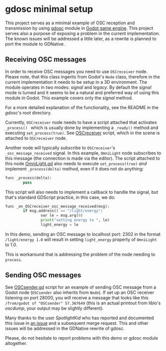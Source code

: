 # gdosc minimal setup

This project serves as a minimal example of OSC reception and transmission by using [gdosc](https://github.com/djiamnot/gdosc) module in [Godot game engine](https://godotengine.org). This project serves also a purpose of exposing a problem in the current implementation. The known issues will be addressed a little later, as a rewrite is planned to port the module to GDNative.

## Receiving OSC messages

In order to receive OSC messages you need to use `OSCreceiver` node. Please note, that this class ingerits from Godot's `Node` class, therefore in the current implementation it needs to be setup in a 3D environment. The module operates in two modes: _signal_ and _legacy_. By default the _signal_ mode is turned and it seems to be a natural and preferred way of using this module in Godot. This example covers only the _signal_ method.

For a more detailed explanation of the functionality, see the README in the _gdosc_'s root directory.

Currently, `OSCreceiver` node needs to have a script attached that activates `_process() ` which is usually done by implementing a `_ready()` method and executing `set_process(true)`. See [OSCreceiver](file://OSCreceiver.gd) script, which in the scene is attached to `OSCreceiver` node.

Another node will typically subscribe to `OSCreceiver`'s `_osc_message_received` signal. In this example, `OmniLight` node subscribes to this message (the connection is made via the editor). The script attached to this node [OmniLight.gd](file://OmniLight.gd) also needs to execute `set_process(true)` *and* implement `_process(delta)` method, even if it does not do anything:

``` python
func _process(delta):
        pass
```

This script will also needs to implement a callback to handle the signal, but that's standard GDScript practice, in this case, we do:

```python
func _on_OSCreceiver_osc_message_received(msg):
        if msg.address() == "/light/energy":
                var le = msg.arg(0)
                print("setting energy to ", le)
                light_energy = le
```

In this demo, sending an OSC message to localhost port: 2302 in the format `/light/energy 1.0` will result in setting `light_energy` property of `OmniLight` to 1.0.

This is workaround that is addressing the problem of the node needing to `process`.

## Sending OSC messages

See [OSCsender.gd](file://OSCsender.gd) script for an example of sending OSC message from a Godot node (`OSCsender` also inherits from `Node`). If set up an OSC receiver listening on port 28000, you will receive a message that looks like this `/from/godot sf "OSCsender" 57.367649` (this is an actual printout from liblo's _oscdump_, your output may be slightly different).

Many thanks to the user _SpotlightKid_ who has reported and documented this issue in [an issue](https://github.com/djiamnot/gdosc/commit/11744aa36c59864b4490614df3a62569618cab61) and a subsequent merge request. This and other issues will be addressed in the GDNative rewrite of gdosc.

Please, do not hesitate to report problems with this demo or gdosc module altogether.
